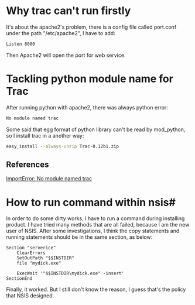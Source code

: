 # Why trac can't run firstly #

It's about the apache2's problem, there is a config file called port.conf under the path "/etc/apache2", I have to add:

```bash
Listen 8080
```

Then Apache2 will open the port for web service.

# Tackling python module name for Trac #

After running python with apache2, there was always python error:

```bash
No module named trac
```

Some said that egg format of python library can't be read by mod_python, so I install trac in a another way:

```bash
easy_install --always-unzip Trac-0.12b1.zip
```
## References ##

[ImportError: No module named trac](https://ruk.ca/content/importerror-no-module-named-trac)

# How to run command within nsis#

In order to do some dirty works, I have to run a command during installing product. I have tried many methods that are all failed, because I am the new user of NSIS. After some investigations, I think the copy statements and running statements should be in the same section, as below: 

```nsis
Section "serverice"
    ClearErrors
    SetOutPath "$$INSTDIR"
    file "mydick.exe"
  
    ExecWait '"$$INSTDIR\mydick.exe" -insert'
SectionEnd
```

Finally, it worked. But I still don't know the reason, I guess that's the policy that NSIS designed. 
